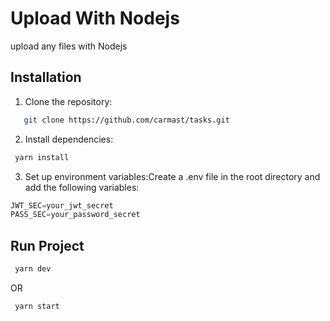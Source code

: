 # Upload With Nodejs

upload any files with Nodejs 

## Installation

1. Clone the repository:

```bash
   git clone https://github.com/carmast/tasks.git
```


2. Install dependencies:
```js
 yarn install
```
3. Set up environment variables:Create a .env file in the root directory and add the following variables:
```js
JWT_SEC=your_jwt_secret
PASS_SEC=your_password_secret
```
## Run Project 

  ```js  
   yarn dev
   ``` 
   OR
  ```js 
   yarn start  
```